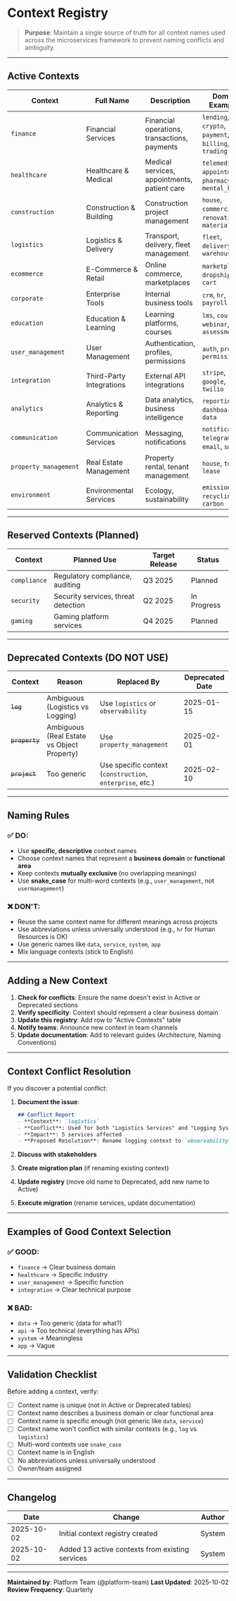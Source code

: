 # Context Registry

> **Purpose**: Maintain a single source of truth for all context names used across the microservices framework to prevent naming conflicts and ambiguity.

---

## Active Contexts

| Context | Full Name | Description | Domain Examples | Services Using It | Owner/Team |
|---------|-----------|-------------|-----------------|-------------------|------------|
| `finance` | Financial Services | Financial operations, transactions, payments | `lending`, `crypto`, `payment`, `billing`, `trading` | `finance_lending_api`, `finance_crypto_api`, `finance_payment_worker` | @finance-team |
| `healthcare` | Healthcare & Medical | Medical services, appointments, patient care | `telemedicine`, `appointment`, `pharmacy`, `mental_health` | `healthcare_telemedicine_api`, `healthcare_appointment_api` | @health-team |
| `construction` | Construction & Building | Construction project management | `house`, `commercial`, `renovation`, `material` | `construction_house_bot`, `construction_material_api` | @construction-team |
| `logistics` | Logistics & Delivery | Transport, delivery, fleet management | `fleet`, `delivery`, `warehouse` | `logistics_fleet_tracking_api`, `logistics_delivery_tracking_api` | @logistics-team |
| `ecommerce` | E-Commerce & Retail | Online commerce, marketplaces | `marketplace`, `dropship`, `cart` | `ecommerce_marketplace_api`, `ecommerce_cart_api` | @commerce-team |
| `corporate` | Enterprise Tools | Internal business tools | `crm`, `hr`, `payroll` | `corporate_crm_api`, `corporate_hr_api` | @corporate-team |
| `education` | Education & Learning | Learning platforms, courses | `lms`, `courses`, `webinar`, `assessment` | `education_lms_api`, `education_courses_api` | @education-team |
| `user_management` | User Management | Authentication, profiles, permissions | `auth`, `profile`, `permission` | `user_auth_api`, `user_profile_api` | @platform-team |
| `integration` | Third-Party Integrations | External API integrations | `stripe`, `google`, `twilio` | `integration_stripe_api`, `integration_google_api` | @platform-team |
| `analytics` | Analytics & Reporting | Data analytics, business intelligence | `reporting`, `dashboard`, `data` | `analytics_reporting_api`, `analytics_dashboard_api` | @data-team |
| `communication` | Communication Services | Messaging, notifications | `notification`, `telegram`, `email`, `sms` | `communication_notification_worker`, `communication_telegram_bot` | @platform-team |
| `property_management` | Real Estate Management | Property rental, tenant management | `house`, `tenant`, `lease` | `property_house_api`, `property_tenant_api` | @property-team |
| `environment` | Environmental Services | Ecology, sustainability | `emission`, `recycling`, `carbon` | `environment_emission_api`, `environment_recycling_api` | @environment-team |

---

## Reserved Contexts (Planned)

| Context | Planned Use | Target Release | Status |
|---------|-------------|----------------|--------|
| `compliance` | Regulatory compliance, auditing | Q3 2025 | Planned |
| `security` | Security services, threat detection | Q2 2025 | In Progress |
| `gaming` | Gaming platform services | Q4 2025 | Planned |

---

## Deprecated Contexts (DO NOT USE)

| Context | Reason | Replaced By | Deprecated Date |
|---------|--------|-------------|-----------------|
| ~~`log`~~ | Ambiguous (Logistics vs Logging) | Use `logistics` or `observability` | 2025-01-15 |
| ~~`property`~~ | Ambiguous (Real Estate vs Object Property) | Use `property_management` | 2025-02-01 |
| ~~`project`~~ | Too generic | Use specific context (`construction`, `enterprise`, etc.) | 2025-02-10 |

---

## Naming Rules

### ✅ DO:
- Use **specific, descriptive** context names
- Choose context names that represent a **business domain** or **functional area**
- Keep contexts **mutually exclusive** (no overlapping meanings)
- Use **snake_case** for multi-word contexts (e.g., `user_management`, not `usermanagement`)

### ❌ DON'T:
- Reuse the same context name for different meanings across projects
- Use abbreviations unless universally understood (e.g., `hr` for Human Resources is OK)
- Use generic names like `data`, `service`, `system`, `app`
- Mix language contexts (stick to English)

---

## Adding a New Context

1. **Check for conflicts**: Ensure the name doesn't exist in Active or Deprecated sections
2. **Verify specificity**: Context should represent a clear business domain
3. **Update this registry**: Add row to "Active Contexts" table
4. **Notify teams**: Announce new context in team channels
5. **Update documentation**: Add to relevant guides (Architecture, Naming Conventions)

---

## Context Conflict Resolution

If you discover a potential conflict:

1. **Document the issue**:
   ```markdown
   ## Conflict Report
   - **Context**: `logistics`
   - **Conflict**: Used for both "Logistics Services" and "Logging System"
   - **Impact**: 5 services affected
   - **Proposed Resolution**: Rename logging context to `observability`
   ```

2. **Discuss with stakeholders**
3. **Create migration plan** (if renaming existing context)
4. **Update registry** (move old name to Deprecated, add new name to Active)
5. **Execute migration** (rename services, update documentation)

---

## Examples of Good Context Selection

### ✅ GOOD:
- `finance` → Clear business domain
- `healthcare` → Specific industry
- `user_management` → Specific function
- `integration` → Clear technical purpose

### ❌ BAD:
- `data` → Too generic (data for what?)
- `api` → Too technical (everything has APIs)
- `system` → Meaningless
- `app` → Vague

---

## Validation Checklist

Before adding a context, verify:

- [ ] Context name is unique (not in Active or Deprecated tables)
- [ ] Context name describes a business domain or clear functional area
- [ ] Context name is specific enough (not generic like `data`, `service`)
- [ ] Context name won't conflict with similar contexts (e.g., `log` vs `logistics`)
- [ ] Multi-word contexts use `snake_case`
- [ ] Context name is in English
- [ ] No abbreviations unless universally understood
- [ ] Owner/team assigned

---

## Changelog

| Date | Change | Author |
|------|--------|--------|
| 2025-10-02 | Initial context registry created | System |
| 2025-10-02 | Added 13 active contexts from existing services | System |

---

**Maintained by**: Platform Team (@platform-team)
**Last Updated**: 2025-10-02
**Review Frequency**: Quarterly
